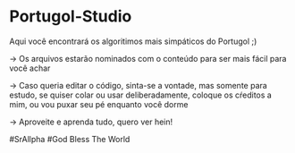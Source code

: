 # Portugol-Studio
Aqui você encontrará os algoritimos mais simpáticos do Portugol ;)

-> Os arquivos estarão nominados com o conteúdo para ser mais fácil para você achar

-> Caso queria editar o código, sinta-se a vontade, mas somente para estudo, se quiser colar ou usar deliberadamente, coloque os cŕeditos a mim, ou vou puxar seu pé
   enquanto você dorme
   
-> Aproveite e aprenda tudo, quero ver hein!


#SrAllpha
#God Bless The World
